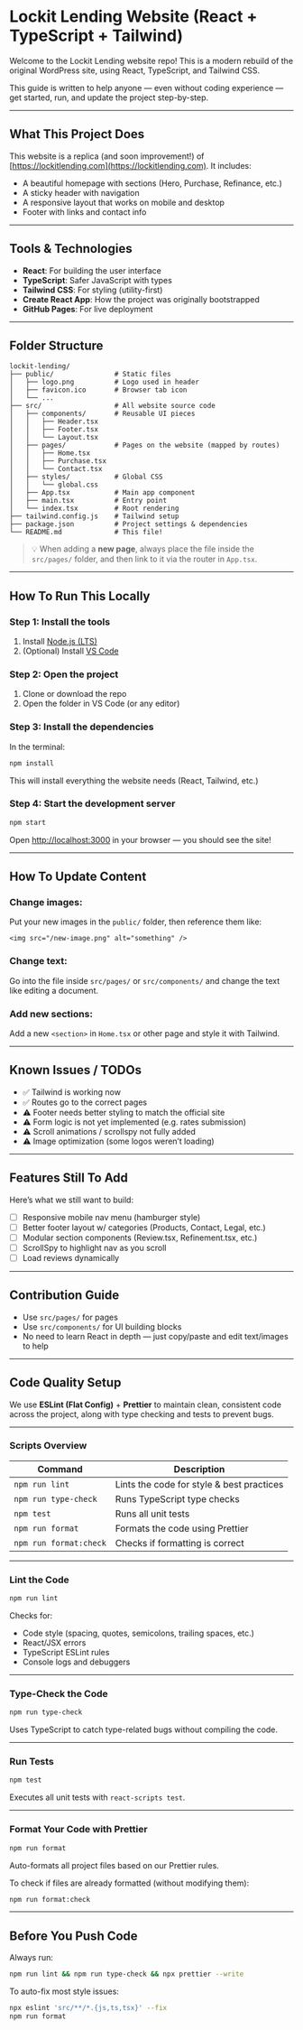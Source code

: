 # Lockit Lending Website (React + TypeScript + Tailwind)

Welcome to the Lockit Lending website repo! This is a modern rebuild of the original WordPress site, using React, TypeScript, and Tailwind CSS.

This guide is written to help anyone — even without coding experience — get started, run, and update the project step-by-step.

---

## What This Project Does

This website is a replica (and soon improvement!) of [https://lockitlending.com](https://lockitlending.com). It includes:

- A beautiful homepage with sections (Hero, Purchase, Refinance, etc.)
- A sticky header with navigation
- A responsive layout that works on mobile and desktop
- Footer with links and contact info

---

## Tools & Technologies

- **React**: For building the user interface
- **TypeScript**: Safer JavaScript with types
- **Tailwind CSS**: For styling (utility-first)
- **Create React App**: How the project was originally bootstrapped
- **GitHub Pages**: For live deployment

---

## Folder Structure

```
lockit-lending/
├── public/               # Static files
│   ├── logo.png          # Logo used in header
│   ├── favicon.ico       # Browser tab icon
│   └── ...
├── src/                  # All website source code
│   ├── components/       # Reusable UI pieces
│   │   ├── Header.tsx
│   │   ├── Footer.tsx
│   │   └── Layout.tsx
│   ├── pages/            # Pages on the website (mapped by routes)
│   │   ├── Home.tsx
│   │   ├── Purchase.tsx
│   │   └── Contact.tsx
│   ├── styles/           # Global CSS
│   │   └── global.css
│   ├── App.tsx           # Main app component
│   ├── main.tsx          # Entry point
│   └── index.tsx         # Root rendering
├── tailwind.config.js    # Tailwind setup
├── package.json          # Project settings & dependencies
└── README.md             # This file!
```

> 💡 When adding a **new page**, always place the file inside the `src/pages/` folder, and then link to it via the router in `App.tsx`.

---

## How To Run This Locally

### Step 1: Install the tools

1. Install [Node.js (LTS)](https://nodejs.org/en)
2. (Optional) Install [VS Code](https://code.visualstudio.com/)

### Step 2: Open the project

1. Clone or download the repo
2. Open the folder in VS Code (or any editor)

### Step 3: Install the dependencies

In the terminal:

```bash
npm install
```

This will install everything the website needs (React, Tailwind, etc.)

### Step 4: Start the development server

```bash
npm start
```

Open [http://localhost:3000](http://localhost:3000) in your browser — you should see the site!

---

## How To Update Content

### Change images:

Put your new images in the `public/` folder, then reference them like:

```tsx
<img src="/new-image.png" alt="something" />
```

### Change text:

Go into the file inside `src/pages/` or `src/components/` and change the text like editing a document.

### Add new sections:

Add a new `<section>` in `Home.tsx` or other page and style it with Tailwind.

---

## Known Issues / TODOs

- ✅ Tailwind is working now
- ✅ Routes go to the correct pages
- ⚠️ Footer needs better styling to match the official site
- ⚠️ Form logic is not yet implemented (e.g. rates submission)
- ⚠️ Scroll animations / scrollspy not fully added
- ⚠️ Image optimization (some logos weren’t loading)

---

## Features Still To Add

Here’s what we still want to build:

- [ ] Responsive mobile nav menu (hamburger style)
- [ ] Better footer layout w/ categories (Products, Contact, Legal, etc.)
- [ ] Modular section components (Review.tsx, Refinement.tsx, etc.)
- [ ] ScrollSpy to highlight nav as you scroll
- [ ] Load reviews dynamically

---

## Contribution Guide

- Use `src/pages/` for pages
- Use `src/components/` for UI building blocks
- No need to learn React in depth — just copy/paste and edit text/images to help

---

## Code Quality Setup

We use **ESLint (Flat Config)** + **Prettier** to maintain clean, consistent code across the project, along with type checking and tests to prevent bugs.

---

### Scripts Overview

| Command                | Description                               |
| ---------------------- | ----------------------------------------- |
| `npm run lint`         | Lints the code for style & best practices |
| `npm run type-check`   | Runs TypeScript type checks               |
| `npm test`             | Runs all unit tests                       |
| `npm run format`       | Formats the code using Prettier           |
| `npm run format:check` | Checks if formatting is correct           |

---

### Lint the Code

```bash
npm run lint
```

Checks for:

- Code style (spacing, quotes, semicolons, trailing spaces, etc.)
- React/JSX errors
- TypeScript ESLint rules
- Console logs and debuggers

---

### Type-Check the Code

```bash
npm run type-check
```

Uses TypeScript to catch type-related bugs without compiling the code.

---

### Run Tests

```bash
npm test
```

Executes all unit tests with `react-scripts test`.

---

### Format Your Code with Prettier

```bash
npm run format
```

Auto-formats all project files based on our Prettier rules.

To check if files are already formatted (without modifying them):

```bash
npm run format:check
```

---

## Before You Push Code

Always run:

```bash
npm run lint && npm run type-check && npx prettier --write
```

To auto-fix most style issues:

```bash
npx eslint 'src/**/*.{js,ts,tsx}' --fix
npm run format
```
